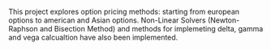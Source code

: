This project explores option pricing methods: starting from european options to american and Asian options. Non-Linear Solvers (Newton-Raphson and Bisection Method) and methods for implemeting delta, gamma and vega calcualtion have also been implemented.
